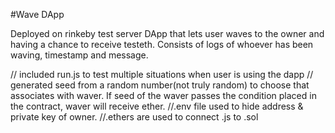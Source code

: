 #Wave DApp

Deployed on rinkeby test server
DApp that lets user waves to the owner and having a chance to receive testeth. Consists of logs of whoever has been waving, timestamp and message.

// included run.js to test multiple situations when user is using the dapp
// generated seed from a random number(not truly random) to choose that associates with waver. If seed of the waver passes the condition placed in the contract, waver will receive ether.
//.env file used to hide address & private key of owner.
//.ethers are used to connect .js to .sol